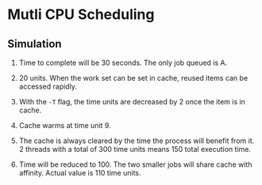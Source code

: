 # Mutli CPU Scheduling

## Simulation

1. Time to complete will be 30 seconds. The only job queued is A.

2. 20 units. When the work set can be set in cache, reused items can be accessed rapidly.

3. With the ```-T``` flag, the time units are decreased by 2 once the item is in cache.

4. Cache warms at time unit 9.

5. The cache is always cleared by the time the process will benefit from it. 2 threads with a total of 300 time units means 150 total execution time.

6. Time will be reduced to 100. The two smaller jobs will share cache with affinity. Actual value is 110 time units.
